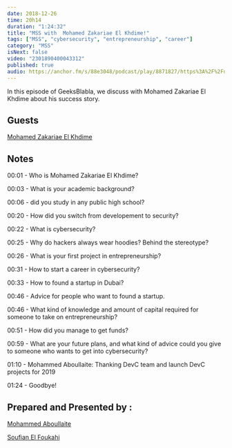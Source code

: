 ```yaml
---
date: 2018-12-26
time: 20h14
duration: "1:24:32"
title: "MSS with  Mohamed Zakariae El Khdime!"
tags: ["MSS", "cybersecurity", "entrepreneurship", "career"]
category: "MSS"
isNext: false
video: "2301890400043312"
published: true
audio: https://anchor.fm/s/88e3048/podcast/play/8871827/https%3A%2F%2Fd3ctxlq1ktw2nl.cloudfront.net%2Fproduction%2F2019-11-8%2F37063179-48000-2-83a2df7aac338.m4a
---
```


In this episode of GeeksBlabla, we discuss with Mohamed Zakariae El Khdime about his success story.

## Guests

[Mohamed Zakariae El Khdime](https://www.facebook.com/infom2z)

## Notes

00:01 - Who is Mohamed Zakariae El Khdime?

00:03 - What is your academic background?

00:06 - did you study in any public high school?

00:20 - How did you switch from developement to security?

00:22 - What is cybersecurity?

00:25 - Why do hackers always wear hoodies? Behind the stereotype?

00:26 - What is your first project in entrepreneurship?

00:31 - How to start a career in cybersecurity?

00:33 - How to found a startup in Dubai?

00:46 - Advice for people who want to found a startup.

00:46 - What kind of knowledge and amount of capital required for someone to take on entrepreneurship?

00:51 - How did you manage to get funds?

00:59 - What are your future plans, and what kind of advice could you give to someone who wants to get into cybersecurity?

01:10 - Mohammed Aboullaite: Thanking DevC team and launch DevC projects for 2019

01:24 - Goodbye!

## Prepared and Presented by :

[Mohammed Aboullaite](https://www.facebook.com/aboullaite)

[Soufian El Foukahi](https://twitter.com/soufianelf/)
